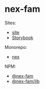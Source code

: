 # nex-fam

Sites:
* [site](https://nex-fam.github.io/site)
* [Storybook](https://nex-fam.github.io/site)

Monorepo:
* [nex](https://github.com/nex-fam/nex)

NPM:
* [@nex-fam](https://www.npmjs.com/settings/nex-fam)
* [@nex-fam/lib](https://www.npmjs.com/package/@nex-fam/lib)